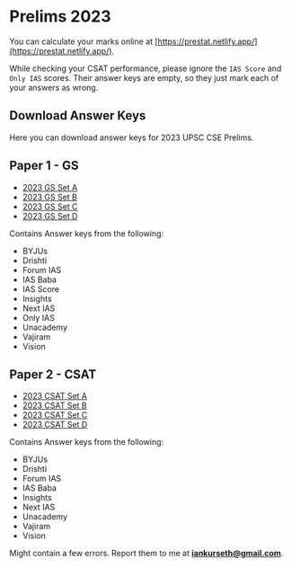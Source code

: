 
# Prelims 2023
You can calculate your marks online at [https://prestat.netlify.app/](https://prestat.netlify.app/).

While checking your CSAT performance, please ignore the `IAS Score` and `Only IAS` scores.
Their answer keys are empty, so they just mark each of your answers as wrong.

## Download Answer Keys
Here you can download answer keys for 2023 UPSC CSE Prelims.


## Paper 1 - GS
* [2023 GS Set A](https://drive.google.com/file/d/1zHi3ltN71kJBodwln0Ku4QjxvoR_R3h7/view?usp=sharing)
* [2023 GS Set B](https://drive.google.com/file/d/1Vb8Nv5iA_53IirmXGZOkkXsvABryo4Ot/view?usp=sharing)
* [2023 GS Set C](https://drive.google.com/file/d/1fzO4068VJ8uv4nv4DXN3OEP3z2JoqvW0/view?usp=sharing)
* [2023 GS Set D](https://drive.google.com/file/d/1JkMQ7gXefqTuuVxYld0sZh8NamcsaR7d/view?usp=sharing)


Contains Answer keys from the following:
* BYJUs
* Drishti
* Forum IAS
* IAS Baba
* IAS Score
* Insights
* Next IAS
* Only IAS
* Unacademy
* Vajiram
* Vision


## Paper 2 - CSAT
* [2023 CSAT Set A](https://drive.google.com/file/d/1QPf1PhQ8fPxy21wASayDlAfjKfYJSNKd/view?usp=sharing)
* [2023 CSAT Set B](https://drive.google.com/file/d/1JJ-LbvTsb2I7ogpyhWV2Imd6b0U49Q0d/view?usp=sharing)
* [2023 CSAT Set C](https://drive.google.com/file/d/1X0Jc1Zea0EndjZNIMMYorbQNMi9zm5eu/view?usp=sharing)
* [2023 CSAT Set D](https://drive.google.com/file/d/1JNMxJ67PzmJARWwfsGP1I2ajpb0xkzr3/view?usp=sharing)


Contains Answer keys from the following:
* BYJUs
* Drishti
* Forum IAS
* IAS Baba
* Insights
* Next IAS
* Unacademy
* Vajiram
* Vision



Might contain a few errors.
Report them to me at **iankurseth@gmail.com**.

